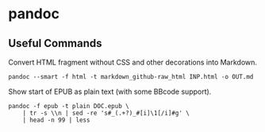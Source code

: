 # pandoc

## Useful Commands

Convert HTML fragment without CSS and other decorations into Markdown.

    pandoc --smart -f html -t markdown_github-raw_html INP.html -o OUT.md

Show start of EPUB as plain text (with some BBcode support).

    pandoc -f epub -t plain DOC.epub \
        | tr -s \\n | sed -re 's#_(.+?)_#[i]\1[/i]#g' \
        | head -n 99 | less
